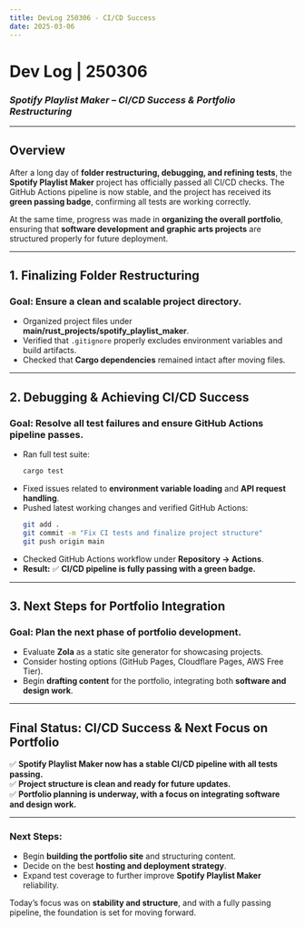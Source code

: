 ```yaml
---
title: DevLog 250306 - CI/CD Success
date: 2025-03-06
---
```

# **Dev Log | 250306**  
### *Spotify Playlist Maker – CI/CD Success & Portfolio Restructuring*  

---

## **Overview**  
After a long day of **folder restructuring, debugging, and refining tests**, the **Spotify Playlist Maker** project has officially passed all CI/CD checks. The GitHub Actions pipeline is now stable, and the project has received its **green passing badge**, confirming all tests are working correctly.  

At the same time, progress was made in **organizing the overall portfolio**, ensuring that **software development and graphic arts projects** are structured properly for future deployment.  

---

## **1. Finalizing Folder Restructuring**  

### **Goal:** Ensure a clean and scalable project directory.  
- Organized project files under **main/rust_projects/spotify_playlist_maker**.  
- Verified that `.gitignore` properly excludes environment variables and build artifacts.  
- Checked that **Cargo dependencies** remained intact after moving files.  

---

## **2. Debugging & Achieving CI/CD Success**  

### **Goal:** Resolve all test failures and ensure GitHub Actions pipeline passes.  
- Ran full test suite:  
  ```sh
  cargo test  
  ```  
- Fixed issues related to **environment variable loading** and **API request handling**.  
- Pushed latest working changes and verified GitHub Actions:  
  ```sh
  git add .  
  git commit -m "Fix CI tests and finalize project structure"  
  git push origin main  
  ```  
- Checked GitHub Actions workflow under **Repository → Actions**.  
- **Result:** ✅ **CI/CD pipeline is fully passing with a green badge.**  

---

## **3. Next Steps for Portfolio Integration**  

### **Goal:** Plan the next phase of portfolio development.  
- Evaluate **Zola** as a static site generator for showcasing projects.  
- Consider hosting options (GitHub Pages, Cloudflare Pages, AWS Free Tier).  
- Begin **drafting content** for the portfolio, integrating both **software and design work**.  

---

## **Final Status: CI/CD Success & Next Focus on Portfolio**  
✅ **Spotify Playlist Maker now has a stable CI/CD pipeline with all tests passing.**  
✅ **Project structure is clean and ready for future updates.**  
✅ **Portfolio planning is underway, with a focus on integrating software and design work.**  

---

### **Next Steps:**  
- Begin **building the portfolio site** and structuring content.  
- Decide on the best **hosting and deployment strategy**.  
- Expand test coverage to further improve **Spotify Playlist Maker** reliability.  

Today’s focus was on **stability and structure**, and with a fully passing pipeline, the foundation is set for moving forward.  